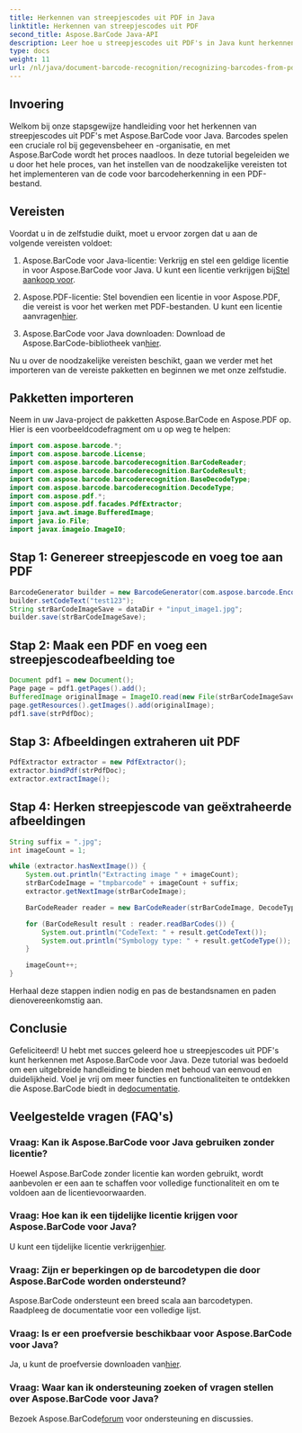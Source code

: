 ```yaml
---
title: Herkennen van streepjescodes uit PDF in Java
linktitle: Herkennen van streepjescodes uit PDF
second_title: Aspose.BarCode Java-API
description: Leer hoe u streepjescodes uit PDF's in Java kunt herkennen met Aspose.BarCode. Stapsgewijze handleiding met codevoorbeelden. Verhoog de efficiëntie van uw gegevensbeheer!
type: docs
weight: 11
url: /nl/java/document-barcode-recognition/recognizing-barcodes-from-pdf/
---
```


## Invoering

Welkom bij onze stapsgewijze handleiding voor het herkennen van streepjescodes uit PDF's met Aspose.BarCode voor Java. Barcodes spelen een cruciale rol bij gegevensbeheer en -organisatie, en met Aspose.BarCode wordt het proces naadloos. In deze tutorial begeleiden we u door het hele proces, van het instellen van de noodzakelijke vereisten tot het implementeren van de code voor barcodeherkenning in een PDF-bestand.

## Vereisten

Voordat u in de zelfstudie duikt, moet u ervoor zorgen dat u aan de volgende vereisten voldoet:

1.  Aspose.BarCode voor Java-licentie: Verkrijg en stel een geldige licentie in voor Aspose.BarCode voor Java. U kunt een licentie verkrijgen bij[Stel aankoop voor](https://purchase.aspose.com/buy).

2.  Aspose.PDF-licentie: Stel bovendien een licentie in voor Aspose.PDF, die vereist is voor het werken met PDF-bestanden. U kunt een licentie aanvragen[hier](https://purchase.aspose.com/temporary-license/).

3.  Aspose.BarCode voor Java downloaden: Download de Aspose.BarCode-bibliotheek van[hier](https://releases.aspose.com/barcode/java/).

Nu u over de noodzakelijke vereisten beschikt, gaan we verder met het importeren van de vereiste pakketten en beginnen we met onze zelfstudie.

## Pakketten importeren

Neem in uw Java-project de pakketten Aspose.BarCode en Aspose.PDF op. Hier is een voorbeeldcodefragment om u op weg te helpen:

```java
import com.aspose.barcode.*;
import com.aspose.barcode.License;
import com.aspose.barcode.barcoderecognition.BarCodeReader;
import com.aspose.barcode.barcoderecognition.BarCodeResult;
import com.aspose.barcode.barcoderecognition.BaseDecodeType;
import com.aspose.barcode.barcoderecognition.DecodeType;
import com.aspose.pdf.*;
import com.aspose.pdf.facades.PdfExtractor;
import java.awt.image.BufferedImage;
import java.io.File;
import javax.imageio.ImageIO;
```

## Stap 1: Genereer streepjescode en voeg toe aan PDF

```java
BarcodeGenerator builder = new BarcodeGenerator(com.aspose.barcode.EncodeTypes.CODE_39_STANDARD);
builder.setCodeText("test123");
String strBarCodeImageSave = dataDir + "input_image1.jpg";
builder.save(strBarCodeImageSave);
```

## Stap 2: Maak een PDF en voeg een streepjescodeafbeelding toe

```java
Document pdf1 = new Document();
Page page = pdf1.getPages().add();
BufferedImage originalImage = ImageIO.read(new File(strBarCodeImageSave));
page.getResources().getImages().add(originalImage);
pdf1.save(strPdfDoc);
```

## Stap 3: Afbeeldingen extraheren uit PDF

```java
PdfExtractor extractor = new PdfExtractor();
extractor.bindPdf(strPdfDoc);
extractor.extractImage();
```

## Stap 4: Herken streepjescode van geëxtraheerde afbeeldingen

```java
String suffix = ".jpg";
int imageCount = 1;

while (extractor.hasNextImage()) {
    System.out.println("Extracting image " + imageCount);
    strBarCodeImage = "tmpbarcode" + imageCount + suffix;
    extractor.getNextImage(strBarCodeImage);

    BarCodeReader reader = new BarCodeReader(strBarCodeImage, DecodeType.CODE_39_EXTENDED);

    for (BarCodeResult result : reader.readBarCodes()) {
        System.out.println("CodeText: " + result.getCodeText());
        System.out.println("Symbology type: " + result.getCodeType());
    }

    imageCount++;
}
```

Herhaal deze stappen indien nodig en pas de bestandsnamen en paden dienovereenkomstig aan.

## Conclusie

 Gefeliciteerd! U hebt met succes geleerd hoe u streepjescodes uit PDF's kunt herkennen met Aspose.BarCode voor Java. Deze tutorial was bedoeld om een uitgebreide handleiding te bieden met behoud van eenvoud en duidelijkheid. Voel je vrij om meer functies en functionaliteiten te ontdekken die Aspose.BarCode biedt in de[documentatie](https://reference.aspose.com/barcode/java/).

## Veelgestelde vragen (FAQ's)

### Vraag: Kan ik Aspose.BarCode voor Java gebruiken zonder licentie?
Hoewel Aspose.BarCode zonder licentie kan worden gebruikt, wordt aanbevolen er een aan te schaffen voor volledige functionaliteit en om te voldoen aan de licentievoorwaarden.

### Vraag: Hoe kan ik een tijdelijke licentie krijgen voor Aspose.BarCode voor Java?
 U kunt een tijdelijke licentie verkrijgen[hier](https://purchase.aspose.com/temporary-license/).

### Vraag: Zijn er beperkingen op de barcodetypen die door Aspose.BarCode worden ondersteund?
Aspose.BarCode ondersteunt een breed scala aan barcodetypen. Raadpleeg de documentatie voor een volledige lijst.

### Vraag: Is er een proefversie beschikbaar voor Aspose.BarCode voor Java?
 Ja, u kunt de proefversie downloaden van[hier](https://releases.aspose.com/).

### Vraag: Waar kan ik ondersteuning zoeken of vragen stellen over Aspose.BarCode voor Java?
 Bezoek Aspose.BarCode[forum](https://forum.aspose.com/c/barcode/13) voor ondersteuning en discussies.
